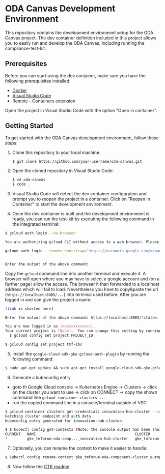 # ODA Canvas Development Environment

This repository contains the development environment setup for the ODA Canvas project. The dev container definition included in this project allows you to easily run and develop the ODA Canvas, including running the compliance-test-kit.

## Prerequisites

Before you can start using the dev container, make sure you have the following prerequisites installed:

- [Docker](https://www.docker.com/get-started)
- [Visual Studio Code](https://code.visualstudio.com/download)
- [Remote - Containers extension](https://marketplace.visualstudio.com/items?itemName=ms-vscode-remote.remote-containers)

Open the project in Visual Studio Code with the option "Open in container".

## Getting Started

To get started with the ODA Canvas development environment, follow these steps:

1. Clone this repository to your local machine:

   ```bash
   $ git clone https://github.com/your-username/oda-canvas.git
   ```

2. Open the cloned repository in Visual Studio Code:

   ```bash
   $ cd oda-canvas
   $ code .
   ```

3. Visual Studio Code will detect the dev container configuration and prompt you to reopen the project in a container. Click on "Reopen in Container" to start the development environment.

4. Once the dev container is built and the development environment is ready, you can run the test-kit by executing the following command in the integrated terminal:

```bash
$ gcloud auth login --no-browser

You are authorizing gcloud CLI without access to a web browser. Please run the following command on a machine with a web browser and copy its output back here. Make sure the installed gcloud version is 372.0.0 or newer.

gcloud auth login --remote-bootstrap="https://accounts.google.com/o/oauth2/auth?response_type=code&...&token_usage=remote"


Enter the output of the above command: 
```

Copy the `gcloud` command line into another terminal and execute it. A browser will open where you may have to select a google account and (on a further page) allow the access. The browser it than forwarded to a localhost address which will fail to load. Nevertheless you have to copy&paste the url (`https://localhost:8085/...`) into terminal used before. After you are logged in and can give the project a name.

```bash
(link is shorten here)

Enter the output of the above command: https://localhost:8085/?state=...&scope=email%20openid%20https://www.googleapis.com/auth/userinfo.email%20https://www.googleapis.com/auth/cloud-platform%20https://www.googleapis.com/auth/appengine.admin%20https://www.googleapis.com/auth/sqlservice.login%20https://www.googleapis.com/auth/compute%20https://www.googleapis.com/auth/accounts.reauth&authuser=0&prompt=consent

You are now logged in as [xxxxxxxxxxxxx].
Your current project is [None].  You can change this setting by running:
  $ gcloud config set project PROJECT_ID

$ gcloud config set project tmf-ihc
```

5. Install the `google-cloud-sdk-gke-gcloud-auth-plugin` by running the following command:

```bash
$ sudo apt-get update && sudo apt-get install google-cloud-sdk-gke-gcloud-auth-plugin
```

6. Generate a kubeconfig entry 

- goto th Google Cloud console -> Kubernetes Engine -> Clusters -> click on the cluster you want to use -> click on CONNECT -> copy the shown command line `gcloud container clusters ...`
- run the copied command line in a console/terminal outside of VSC

```bash
$ gcloud container clusters get-credentials innovation-hub-cluster --zone europe-west4-b --project tmforum-oda-component-cluster
Fetching cluster endpoint and auth data.
kubeconfig entry generated for innovation-hub-cluster.

$ $ kubectl config get-contexts (Note: the console output has been shortened)
CURRENT   NAME                                             CLUSTER                   AUTHINFO                  NAMESPACE
*         gke_tmforum-oda-comp..._innovation-hub-cluster   gke_tmforum-oda-comp...   gke_tmforum-oda-comp...   
```

7. Optionally, you can rename the context to make it easier to handle:

```bash
$ kubectl config rename-context gke_tmforum-oda-component-cluster_europe-west4-b_innovation-hub-cluster tmf-ihc
```

8. Now follow the [CTK readme](feature-definition-and-test-kit/Executing-tests.md)